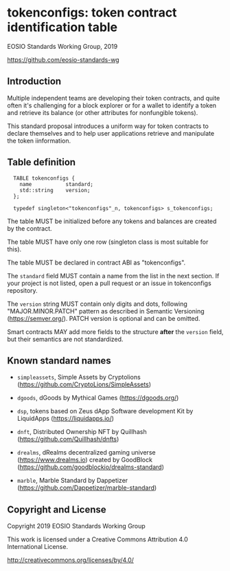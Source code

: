 tokenconfigs: token contract identification table
=================================================


EOSIO Standards Working Group, 2019

https://github.com/eosio-standards-wg


Introduction
------------

Multiple independent teams are developing their token contracts, and
quite often it's challenging for a block explorer or for a wallet to
identify a token and retrieve its balance (or other attributes for
nonfungible tokens).


This standard proposal introduces a uniform way for token contracts to
declare themselves and to help user applications retrieve and manipulate
the token iinformation.


Table definition
----------------

```
  TABLE tokenconfigs {
    name           standard;
    std::string    version;
  };

  typedef singleton<"tokenconfigs"_n, tokenconfigs> s_tokenconfigs;
```


The table MUST be initialized before any tokens and balances are created
by the contract.

The table MUST have only one row (singleton class is most suitable for
this).

The table MUST be declared in contract ABI as "tokenconfigs".

The `standard` field MUST contain a name from the list in the next
section. If your project is not listed, open a pull request or an issue
in tokenconfigs repository.

The `version` string MUST contain only digits and dots, following
"MAJOR.MINOR.PATCH" pattern as described in Semantic Versioning
(https://semver.org/). PATCH version is optional and can be omitted.

Smart contracts MAY add more fields to the structure **after** the
`version` field, but their semantics are not standardized.


Known standard names
--------------------

* `simpleassets`, Simple Assets by Cryptolions
  (https://github.com/CryptoLions/SimpleAssets)

* `dgoods`, dGoods by Mythical Games (https://dgoods.org/)

* `dsp`, tokens based on Zeus dApp Software development Kit by
  LiquidApps (https://liquidapps.io/)

* `dnft`, Distributed Ownership NFT by Quillhash
  (https://github.com/Quillhash/dnfts)

* `drealms`, dRealms decentralized gaming universe (https://www.drealms.io)
  created by GoodBlock (https://github.com/goodblockio/drealms-standard)

* `marble`, Marble Standard by Dappetizer (https://github.com/Dappetizer/marble-standard)


Copyright and License
---------------------

Copyright 2019 EOSIO Standards Working Group

This work is licensed under a Creative Commons Attribution 4.0
International License.

http://creativecommons.org/licenses/by/4.0/


